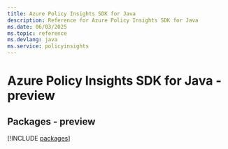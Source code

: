 ```yaml
---
title: Azure Policy Insights SDK for Java
description: Reference for Azure Policy Insights SDK for Java
ms.date: 06/03/2025
ms.topic: reference
ms.devlang: java
ms.service: policyinsights
---
```

# Azure Policy Insights SDK for Java - preview
## Packages - preview
[!INCLUDE [packages](policy-insights-index.md)]